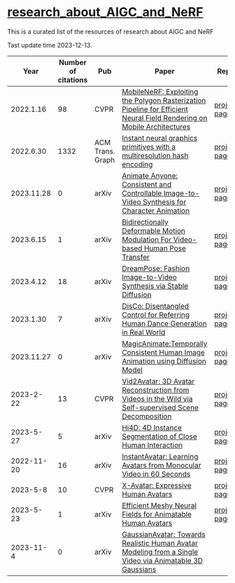 # [research_about_AIGC_and_NeRF](https://github.com/huzhenbang/research_about_AIGC_and_NeRF)

This is a curated list of the resources of research about AIGC and NeRF 

Tast update time 2023-12-13.

| Year | Number of citations | Pub | Paper | Repo |
| -------- |  -------- | -------- | -------- | -------- | 
|2022.1.16|98|CVPR|[MobileNeRF: Exploiting the Polygon Rasterization Pipeline for Efficient Neural Field Rendering on Mobile Architectures](https://arxiv.org/abs/2208.00277)| [project page](http://mobile-nerf.github.io/)|
|2022.6.30|1332|ACM Trans. Graph|[Instant neural graphics primitives with a multiresolution hash encoding](https://arxiv.org/abs/2201.05989)|[project page](https://nvlabs.github.io/instant-ngp/)|
|2023.11.28|0|arXiv|[Animate Anyone: Consistent and Controllable Image-to-Video Synthesis for Character Animation](https://arxiv.org/abs/2311.17117.pdf)|[project page](https://humanaigc.github.io/animate-anyone/)|
|2023.6.15|1|arXiv|[Bidirectionally Deformable Motion Modulation For Video-based Human Pose Transfer](https://arxiv.org/abs/2307.07754)|[project page](https://github.com/rocketappslab/BDMM/)|
|2023.4.12|18|arXiv|[DreamPose: Fashion Image-to-Video Synthesis via Stable Diffusion](https://arxiv.org/abs/2304.06025)|[project page](https://github.com/johannakarras/DreamPose)|
|2023.1.30|7|arXiv|[DisCo: Disentangled Control for Referring Human Dance Generation in Real World](https://arxiv.org/abs/2307.00040)|[project page](https://disco-dance.github.io/)|
|2023.11.27|0|arXiv|[MagicAnimate:Temporally Consistent Human Image Animation using Diffusion Model](https://arxiv.org/abs/2311.16498)|[project page](https://showlab.github.io/magicanimate/)|
|2023-2-22|13|CVPR|[Vid2Avatar: 3D Avatar Reconstruction from Videos in the Wild via Self-supervised Scene Decomposition](https://arxiv.org/abs/2302.11566)|[project page](https://moygcc.github.io/vid2avatar/)|
|2023-5-27|5|arXiv|[Hi4D: 4D Instance Segmentation of Close Human Interaction](https://arxiv.org/abs/2303.15380)|[project page](https://yifeiyin04.github.io/Hi4D/)
|2022-11-20|16|arXiv|[InstantAvatar: Learning Avatars from Monocular Video in 60 Seconds](https://arxiv.org/abs/2212.10550)|[project page](https://tijiang13.github.io/InstantAvatar/)
|2023-5-8|10|CVPR|[X-Avatar: Expressive Human Avatars](https://arxiv.org/abs/2303.04805)|[project page](https://yifeiyin04.github.io/Hi4D/)
|2023-5-23|1|arXiv|[Efficient Meshy Neural Fields for Animatable Human Avatars](https://arxiv.org/abs/2303.12965)|[project page](https://skype-line.github.io/projects/X-Avatar/)|
|2023-11-4|0|arXiv|[GaussianAvatar: Towards Realistic Human Avatar Modeling from a Single Video via Animatable 3D Gaussians](https://github.com/huliangxiao/GaussianAvatar)

